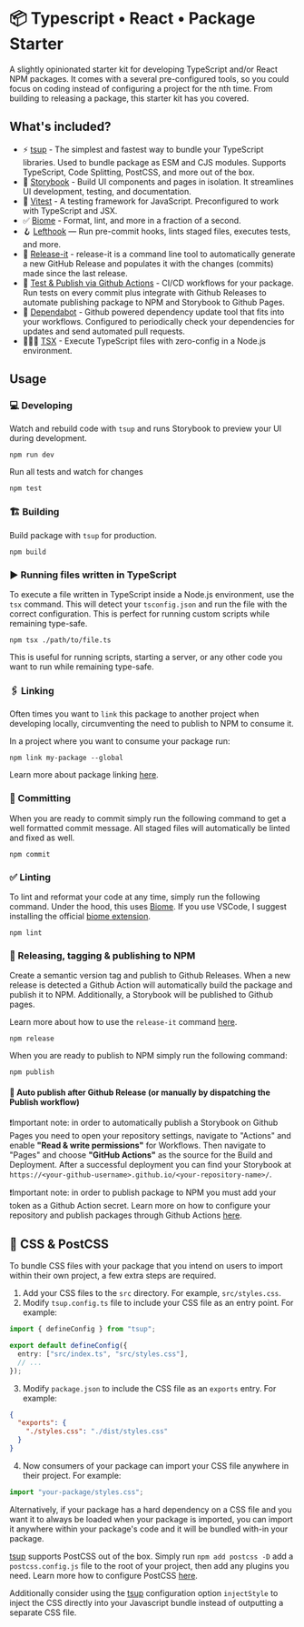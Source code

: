 # 📦 Typescript • React • Package Starter

A slightly opinionated starter kit for developing TypeScript and/or React NPM packages. It comes with a several pre-configured tools, so you could focus on coding instead of configuring a project for the nth time. From building to releasing a package, this starter kit has you covered.

## What's included?

- ⚡️ [tsup](https://github.com/egoist/tsup) - The simplest and fastest way to bundle your TypeScript libraries. Used to bundle package as ESM and CJS modules. Supports TypeScript, Code Splitting, PostCSS, and more out of the box.
- 📖 [Storybook](https://storybook.js.org/) - Build UI components and pages in isolation. It streamlines UI development, testing, and documentation.
- 🧪 [Vitest](https://vitest.dev/) - A testing framework for JavaScript. Preconfigured to work with TypeScript and JSX.
- ✅ [Biome](https://biomejs.dev/) - Format, lint, and more in a fraction of a second.
- 🪝 [Lefthook](https://github.com/evilmartians/lefthook) — Run pre-commit hooks, lints staged files, executes tests, and more.
- 🔼 [Release-it](https://github.com/release-it/release-it/) - release-it is a command line tool to automatically generate a new GitHub Release and populates it with the changes (commits) made since the last release.
- 🐙 [Test & Publish via Github Actions](https://docs.github.com/en/actions) - CI/CD workflows for your package. Run tests on every commit plus integrate with Github Releases to automate publishing package to NPM and Storybook to Github Pages.
- 🤖 [Dependabot](https://docs.github.com/en/code-security/dependabot) - Github powered dependency update tool that fits into your workflows. Configured to periodically check your dependencies for updates and send automated pull requests.
- 🏃‍♀️‍➡️ [TSX](https://github.com/privatenumber/tsx) - Execute TypeScript files with zero-config in a Node.js environment.

## Usage

### 💻 Developing

Watch and rebuild code with `tsup` and runs Storybook to preview your UI during development.

```console
npm run dev
```

Run all tests and watch for changes

```console
npm test
```

### 🏗️ Building

Build package with `tsup` for production.

```console
npm build
```

### ▶️ Running files written in TypeScript

To execute a file written in TypeScript inside a Node.js environment, use the `tsx` command. This will detect your `tsconfig.json` and run the file with the correct configuration. This is perfect for running custom scripts while remaining type-safe.

```console
npm tsx ./path/to/file.ts
```

This is useful for running scripts, starting a server, or any other code you want to run while remaining type-safe.

### 🖇️ Linking

Often times you want to `link` this package to another project when developing locally, circumventing the need to publish to NPM to consume it.

In a project where you want to consume your package run:

```console
npm link my-package --global
```

Learn more about package linking [here](https://npm.io/cli/link).

### 📩 Committing

When you are ready to commit simply run the following command to get a well formatted commit message. All staged files will automatically be linted and fixed as well.

```console
npm commit
```

### ✅ Linting

To lint and reformat your code at any time, simply run the following command. Under the hood, this uses [Biome](https://biomejs.dev/). If you use VSCode, I suggest installing the official [biome extension](https://marketplace.visualstudio.com/items?itemName=biomejs.biome).

```console
npm lint
```

### 🔖 Releasing, tagging & publishing to NPM

Create a semantic version tag and publish to Github Releases. When a new release is detected a Github Action will automatically build the package and publish it to NPM. Additionally, a Storybook will be published to Github pages.

Learn more about how to use the `release-it` command [here](https://github.com/release-it/release-it).

```console
npm release
```

When you are ready to publish to NPM simply run the following command:

```console
npm publish
```

#### 🤖 Auto publish after Github Release (or manually by dispatching the Publish workflow)

❗Important note: in order to automatically publish a Storybook on Github Pages you need to open your repository settings, navigate to "Actions" and enable **"Read & write permissions"** for Workflows. Then navigate to "Pages" and choose **"GitHub Actions"** as the source for the Build and Deployment. After a successful deployment you can find your Storybook at `https://<your-github-username>.github.io/<your-repository-name>/`.

❗Important note: in order to publish package to NPM you must add your token as a Github Action secret. Learn more on how to configure your repository and publish packages through Github Actions [here](https://docs.github.com/en/actions/publishing-packages/publishing-nodejs-packages).

## 🎨 CSS & PostCSS

To bundle CSS files with your package that you intend on users to import within their own project, a few extra steps are required.

1. Add your CSS files to the `src` directory. For example, `src/styles.css`.
2. Modify `tsup.config.ts` file to include your CSS file as an entry point. For example:

```ts
import { defineConfig } from "tsup";

export default defineConfig({
  entry: ["src/index.ts", "src/styles.css"],
  // ...
});
```

3. Modify `package.json` to include the CSS file as an `exports` entry. For example:

```json
{
  "exports": {
    "./styles.css": "./dist/styles.css"
  }
}
```

4. Now consumers of your package can import your CSS file anywhere in their project. For example:

```ts
import "your-package/styles.css";
```

Alternatively, if your package has a hard dependency on a CSS file and you want it to always be loaded when your package is imported, you can import it anywhere within your package's code and it will be bundled with-in your package.

[tsup](https://github.com/egoist/tsup) supports PostCSS out of the box. Simply run `npm add postcss -D` add a `postcss.config.js` file to the root of your project, then add any plugins you need. Learn more how to configure PostCSS [here](https://tsup.egoist.dev/#css-support).

Additionally consider using the [tsup](https://github.com/egoist/tsup) configuration option `injectStyle` to inject the CSS directly into your Javascript bundle instead of outputting a separate CSS file.
